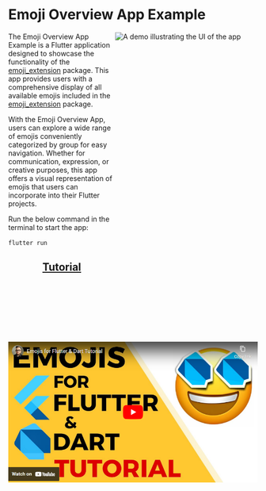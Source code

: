# Emoji Overview App Example
<img align="right" src="https://raw.githubusercontent.com/nikoro/emoji_extension/develop/flutter_examples/emoji_overview_app_example/demo.gif" alt="A demo illustrating the UI of the app" width="288" height="624" style="display: inline; float: right"/>

The Emoji Overview App Example is a Flutter application designed to showcase the functionality
of the [emoji_extension](https://pub.dev/packages/emoji_extension) package. This app provides users with a comprehensive display of all 
available emojis included in the [emoji_extension](https://pub.dev/packages/emoji_extension) package.

With the Emoji Overview App, users can explore a wide range of emojis conveniently categorized by group for easy navigation. 
Whether for communication, expression, or creative purposes, this app offers a visual representation of emojis 
that users can incorporate into their Flutter projects.

Run the below command in the terminal to start the app:
```shell script
flutter run
```

<h2 align="center"><a href="https://youtu.be/fLPVkksEpJw">Tutorial</a></h2>

<p align="center">
  <a href="https://youtu.be/fLPVkksEpJw"><img src="https://raw.githubusercontent.com/nikoro/emoji_extension/develop/images/youtube.webp" width="600"/></a>
</p>